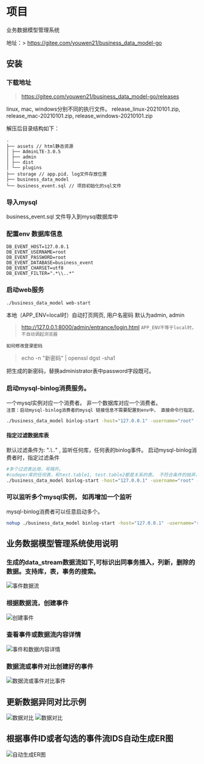 # 项目
业务数据模型管理系统

地址：> https://gitee.com/youwen21/business_data_model-go


## 安装
### 下载地址
> https://gitee.com/youwen21/business_data_model-go/releases

linux, mac, windows分别不同的执行文件。
release_linux-20210101.zip, release_mac-20210101.zip, release_windows-20210101.zip

解压后目录结构如下：
```
.
├── assets // html静态资源
│ ├── AdminLTE-3.0.5
│ ├── admin
│ ├── dist
│ └── plugins
├── storage // app.pid. log文件存放位置
├── business_data_model
└── business_event.sql // 项目初始化的sql文件
```
### 导入mysql
business_event.sql 文件导入到mysql数据库中

### 配置env 数据库信息
```
DB_EVENT_HOST=127.0.0.1
DB_EVENT_USERNAME=root
DB_EVENT_PASSWORD=root
DB_EVENT_DATABASE=business_event
DB_EVENT_CHARSET=utf8
DB_EVENT_FILTER=".*\\..*"
```

### 启动web服务
```bash
./business_data_model web-start 
```
本地（APP_ENV=local时）自动打页网页, 用户名密码 默认为admin, admin
> http://127.0.0.1:8000/admin/entrance/login.html
`APP_ENV不等于local时，不自动调起浏览器`

`如何修改登录密码`
> echo -n "新密码" | openssl dgst -sha1

把生成的新密码，替换administrator表中password字段既可。

### 启动mysql-binlog消费服务。 
一个mysql实例对应一个消费者。 非一个数据库对应一个消费者。  
`注意：启动mysql-binlog消费者的mysql 链接信息不需要配置到env中， 直接命令行指定。 `

```bash
./business_data_model binlog-start -host="127.0.0.1" -username="root" -password="password"
```
#### 指定过滤数据库表
默认过滤条件为: ".*\\..*" , 监听任何库，任何表的binlog事件。
启动mysql-binlog消费者时，指定过滤条件  
```bash
#多个过滤表达用，号隔开。
#codeper库的任何表，和test.table1, test.table2都是关系的表。 不符合条件的抛弃，不写入ddd_event_stream表中。
./business_data_model binlog-start -host="127.0.0.1" -username="root" -password="password" -filter="codeper\\..*,test\\.table1,test\\.table2"
```

### 可以监听多个mysql实例， 如再增加一个监听
mysql-binlog消费者可以任意启动多个。  
```bash
nohup ./business_data_model binlog-start -host="127.0.0.1" -username="root" -password="password" 2&>1 >out.log &
```

## 业务数据模型管理系统使用说明
### 生成的data_stream数据流如下,可标识出同事务插入，列新，删除的数据。支持库，表，事务的搜索。
![事件数据流](/doc/images/event_stream.jpg)
### 根据数据流，创建事件
![创建事件](/doc/images/event_create.jpg)
### 查看事件或数据流内容详情
![事件和数据内容详情](/doc/images/data_model_effect.jpg)
### 数据流或事件对比创建好的事件
![数据流或事件对比事件](/doc/images/data_model_diff.jpg)

## 更新数据异同对比示例
![数据对比](/doc/images/diff_update_column.jpg)
![数据对比](/doc/images/diff_update_value.jpg)

## 根据事件ID或者勾选的事件流IDS自动生成ER图
![自动生成ER图](/doc/images/create_er.jpg)




